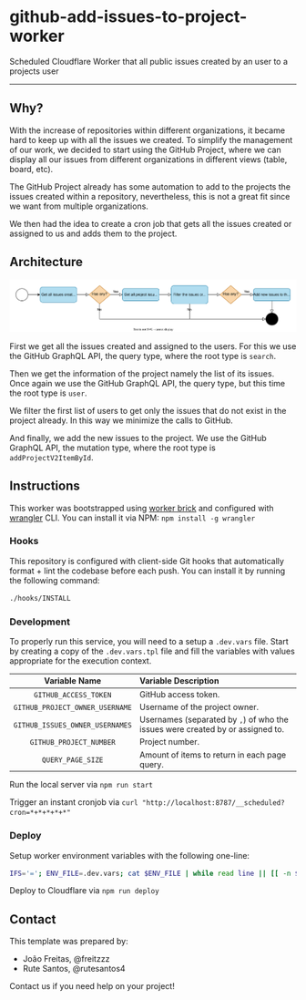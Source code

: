 # github-add-issues-to-project-worker

Scheduled Cloudflare Worker that all public issues created by an user to a projects user

---

## Why?

With the increase of repositories within different organizations, it became hard to keep up with all the issues we created. To simplify the management of our work, we decided to start using the GitHub Project, where we can display all our issues from different organizations in different views (table, board, etc).

The GitHub Project already has some automation to add to the projects the issues created within a repository, nevertheless, this is not a great fit since we want from multiple organizations.

We then had the idea to create a cron job that gets all the issues created or assigned to us and adds them to the project.

## Architecture

![Diagram Flow](./docs/flow-diagram.drawio.svg)

First we get all the issues created and assigned to the users. For this we use the GitHub GraphQL API, the query type, where the root type is `search`.

Then we get the information of the project namely the list of its issues. Once again we use the GitHub GraphQL API, the query type, but this time the root type is `user`.

We filter the first list of users to get only the issues that do not exist in the project already. In this way we minimize the calls to GitHub.

And finally, we add the new issues to the project. We use the GitHub GraphQL API, the mutation type, where the root type is `addProjectV2ItemById`.

## Instructions

This worker was bootstrapped using [worker brick](https://github.com/dart-pacotes/.brick) and configured with [wrangler](https://github.com/cloudflare/wrangler) CLI. You can install it via NPM: `npm install -g wrangler`

### Hooks

This repository is configured with client-side Git hooks that automatically format + lint the codebase before each push. You can install it by running the following command:

```bash
./hooks/INSTALL
```

### Development

To properly run this service, you will need to a setup a `.dev.vars` file. Start by creating a copy of the `.dev.vars.tpl` file and fill the variables with values appropriate for the execution context.

|          Variable Name          | Variable Description                                                           |
| :-----------------------------: | :----------------------------------------------------------------------------- |
|      `GITHUB_ACCESS_TOKEN`      | GitHub access token.                                                           |
| `GITHUB_PROJECT_OWNER_USERNAME` | Username of the project owner.                                                 |
| `GITHUB_ISSUES_OWNER_USERNAMES` | Usernames (separated by `,`) of who the issues were created by or assigned to. |
|     `GITHUB_PROJECT_NUMBER`     | Project number.                                                                |
|        `QUERY_PAGE_SIZE`        | Amount of items to return in each page query.                                  |

Run the local server via `npm run start`

Trigger an instant cronjob via `curl "http://localhost:8787/__scheduled?cron=*+*+*+*+*"`

### Deploy

Setup worker environment variables with the following one-line:

```bash
IFS='='; ENV_FILE=.dev.vars; cat $ENV_FILE | while read line || [[ -n $line ]]; do read -ra envy <<< $line; wrangler secret put ${envy[0]} <<< ${envy[1]} ; done
```

Deploy to Cloudflare via `npm run deploy`

## Contact

This template was prepared by:

- João Freitas, @freitzzz
- Rute Santos, @rutesantos4

Contact us if you need help on your project!
